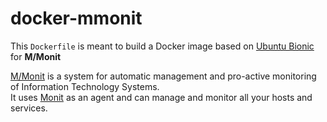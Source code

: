 # docker-mmonit

This `Dockerfile` is meant to build a Docker image based on [Ubuntu Bionic](https://store.docker.com/images/ubuntu) for **M/Monit**

[M/Monit](https://mmonit.com/) is a system for automatic management and pro-active monitoring of Information Technology Systems.  
It uses [Monit](https://mmonit.com/monit/) as an agent and can manage and monitor
all your hosts and services.
